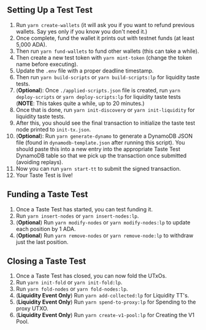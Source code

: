 ## Setting Up a Test Test

1. Run `yarn create-wallets` (it will ask you if you want to refund previous wallets. Say yes only if you know you don't need it.)
2. Once complete, fund the wallet it prints out with testnet funds (at least 5,000 ADA).
3. Then run `yarn fund-wallets` to fund other wallets (this can take a while).
4. Then create a new test token with `yarn mint-token` (change the token name before executing).
5. Update the `.env` file with a proper deadline timestamp.
6. Then run `yarn build-scripts` or `yarn build-scripts:lp` for liquidity taste tests.
7. (**Optional**): Once `./applied-scripts.json` file is created, run `yarn deploy-scripts` or `yarn deploy-scripts:lp` for liquidity taste tests (**NOTE**: This takes quite a while, up to 20 minutes.)
8. Once that is done, run `yarn init-discovery` or `yarn init-liquidity` for liquidity taste tests.
9. After this, you should see the final transaction to initialize the taste test node printed to `init-tx.json`.
10. (**Optional**): Run `yarn generate-dynamo` to generate a DynamoDB JSON file (found in `dynamodb-template.json` after running this script). You should paste this into a new entry into the appropriate Taste Test DynamoDB table so that we pick up the transaction once submitted (avoiding replays).
11. Now you can run `yarn start-tt` to submit the signed transaction.
12. Your Taste Test is live!

## Funding a Taste Test

1. Once a Taste Test has started, you can test funding it.
2. Run `yarn insert-nodes` or `yarn insert-nodes:lp`.
3. (**Optional**) Run `yarn modify-nodes` or `yarn modify-nodes:lp` to update each position by 1 ADA.
4. (**Optional**) Run `yarn remove-nodes` or `yarn remove-node:lp` to withdraw just the last position.

## Closing a Taste Test

1. Once a Taste Test has closed, you can now fold the UTxOs.
2. Run `yarn init-fold` or `yarn init-fold:lp`.
3. Run `yarn fold-nodes` or `yarn fold-nodes:lp`.
4. (**Liquidity Event Only**) Run `yarn add-collected:lp` for Liquidity TT's.
5. (**Liquidity Event Only**) Run `yarn spend-to-proxy:lp` for Spending to the proxy UTXO.
6. (**Liquidity Event Only**) Run `yarn create-v1-pool:lp` for Creating the V1 Pool.
